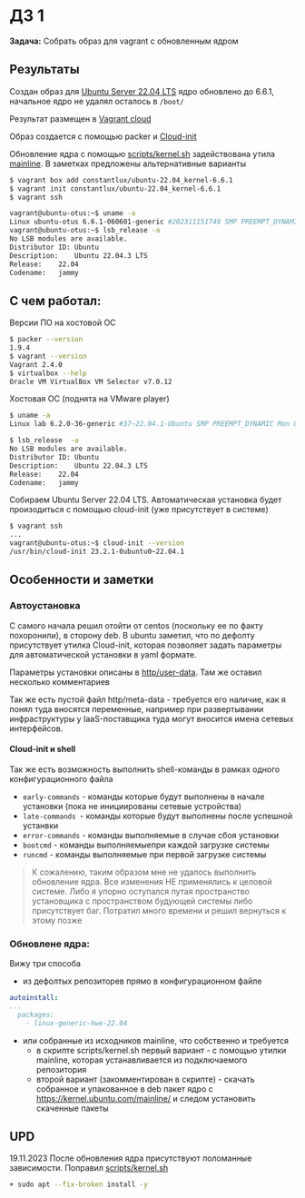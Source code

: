 # ДЗ 1 
**Задача:**  Собрать образ для vagrant с обновленным ядром

## Результаты

Создан образ для [Ubuntu Server 22.04 LTS](https://releases.ubuntu.com/22.04.3/) 
ядро обновлено до 6.6.1, начальное ядро не удалял осталось в `/boot/`

Результат размещен в [Vagrant cloud](https://app.vagrantup.com/constantlux/boxes/ubuntu-22.04_kernel-6.6.1)

Образ создается с помощью packer и [Cloud-init](https://cloudinit.readthedocs.io/en/latest/index.html)

Обновление ядра с помощью [scripts/kernel.sh](scripts/kernel.sh) задействована утила [mainline](https://github.com/bkw777/mainline). В заметках предложены альтернативные варианты


```bash
$ vagrant box add constantlux/ubuntu-22.04_kernel-6.6.1 
$ vagrant init constantlux/ubuntu-22.04_kernel-6.6.1
$ vagrant ssh

vagrant@ubuntu-otus:~$ uname -a
Linux ubuntu-otus 6.6.1-060601-generic #202311151749 SMP PREEMPT_DYNAMIC Thu Nov 16 03:15:36 UTC 2023 x86_64 x86_64 x86_64 GNU/Linux
vagrant@ubuntu-otus:~$ lsb_release -a
No LSB modules are available.
Distributor ID:	Ubuntu
Description:	Ubuntu 22.04.3 LTS
Release:	22.04
Codename:	jammy
```

## С чем работал:

Версии ПО на хостовой ОС
```bash
$ packer --version
1.9.4
$ vagrant --version
Vagrant 2.4.0
$ virtualbox --help
Oracle VM VirtualBox VM Selector v7.0.12
```

Хостовая ОС (поднята на VMware player)
```bash
$ uname -a
Linux lab 6.2.0-36-generic #37~22.04.1-Ubuntu SMP PREEMPT_DYNAMIC Mon Oct  9 15:34:04 UTC 2 x86_64 x86_64 x86_64 GNU/Linux

$ lsb_release  -a
No LSB modules are available.
Distributor ID:	Ubuntu
Description:	Ubuntu 22.04.3 LTS
Release:	22.04
Codename:	jammy
```


Собираем  Ubuntu Server 22.04 LTS. Автоматическая установка будет произодиться с помощью cloud-init (уже присутствует в системе)
```bash
$ vagrant ssh
...
vagrant@ubuntu-otus:~$ cloud-init --version
/usr/bin/cloud-init 23.2.1-0ubuntu0~22.04.1

```
## Особенности и заметки
### Автоустановка
С самого начала решил отойти от centos (поскольку ее по факту похоронили), в сторону deb. 
В ubuntu заметил, что по дефолту присутствует утилка Cloud-init, которая позволяет задать параметры для автоматической установки в yaml формате. 

Параметры установки описаны в [http/user-data](http/user-data). Там же оставил несколько комментариев

Так же есть пустой файл http/meta-data - требуется его наличие, как я понял туда вносятся переменные, например при развертывании инфраструктуры у IaaS-поставщика туда могут вносится имена сетевых интерфейсов. 
#### Сloud-init и shell
Так же есть возможность выполнить shell-команды в рамках одного конфигурационного файла 

- `early-commands` - команды которые будут выполнены в начале установки (пока не инициированы сетевые устройства)
- `late-commands `- команды которые будут выполнены после успешной устанвки
- `error-commands` - команды выполняемые в случае сбоя установки
- `bootcmd` - команды выполняемыепри каждой загрузке системы
- `runcmd` -  команды выполняемые при первой загрузке системы


> К сожалению, таким образом мне не удалось выполнить обновление ядра. Все изменения НЕ применялись к целовой системе. Либо я упорно оступался путая пространство установщика с пространством будующей системы либо присутствует баг. Потратил много времени и решил вернуться к этому позже

### Обновлене ядра:
Вижу три способа 
- из дефолтых репозиторев прямо в конфигурационном файле 
``` yaml
autoinstall:
...
  packages:
    - linux-generic-hwe-22.04 
```
- или собранные из исходников mainline, что собственно и требуется
    -  в скрипте scripts/kernel.sh первый вариант - с помощью утилки mainline, которая устанавливается из подключаемого репозитория
    - второй вариант (закомментирован в скрипте) - скачать собранное и упакованное в deb пакет ядро с https://kernel.ubuntu.com/mainline/  и следом установить скаченные пакеты

## UPD
19.11.2023 
После обновления ядра присутствуют поломанные зависимости.
Поправил [scripts/kernel.sh](scripts/kernel.sh) 

```bash
+ sudo apt --fix-broken install -y
```